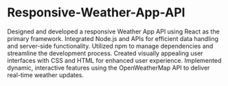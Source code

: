 # Responsive-Weather-App-API
Designed and developed a responsive Weather App API using React as the primary framework.
Integrated Node.js and APIs for efficient data handling and server-side functionality.
Utilized npm to manage dependencies and streamline the development process.
Created visually appealing user interfaces with CSS and HTML for enhanced user experience.
Implemented dynamic, interactive features using the OpenWeatherMap API to deliver real-time weather updates.
